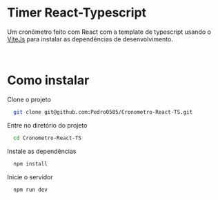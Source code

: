 
# Timer React-Typescript

Um cronômetro feito com React com a template de typescript usando o
<a href="https://vitejs.dev/">ViteJs</a> para instalar as dependências de desenvolvimento.

<br />

# Como instalar

Clone o projeto

```bash
  git clone git@github.com:Pedro0505/Cronometro-React-TS.git
```

Entre no diretório do projeto

```bash
  cd Cronometro-React-TS
```

Instale as dependências

```bash
  npm install
```

Inicie o servidor

```bash
  npm run dev
```

